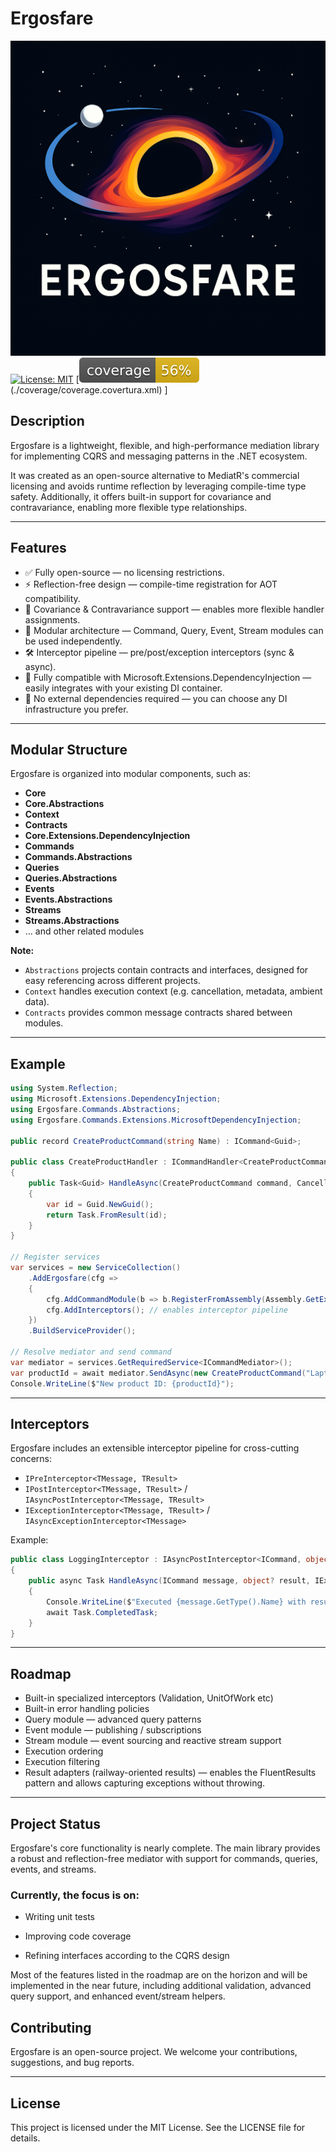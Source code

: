 
# Ergosfare
![7101c7df-6cac-4b25-994a-60e2adbdc546.png](7101c7df-6cac-4b25-994a-60e2adbdc546.png)
[![License: MIT](https://img.shields.io/badge/License-MIT-blue.svg)](LICENSE) 
[![coveragebadge](./.badges/main/coverage.svg)(./coverage/coverage.covertura.xml)
]
## Description

Ergosfare is a lightweight, flexible, and high-performance mediation library for implementing CQRS and messaging patterns in the .NET ecosystem.

It was created as an open-source alternative to MediatR's commercial licensing and avoids runtime reflection by leveraging compile-time type safety.
Additionally, it offers built-in support for covariance and contravariance, enabling more flexible type relationships.

---

## Features

* ✅ Fully open-source — no licensing restrictions.
* ⚡ Reflection-free design — compile-time registration for AOT compatibility.
* 🔄 Covariance & Contravariance support — enables more flexible handler assignments.
* 🧩 Modular architecture — Command, Query, Event, Stream modules can be used independently.
* 🛠 Interceptor pipeline — pre/post/exception interceptors (sync & async).
* 🔗 Fully compatible with Microsoft.Extensions.DependencyInjection — easily integrates with your existing DI container.
* 🔗 No external dependencies required — you can choose any DI infrastructure you prefer.

---

## Modular Structure

Ergosfare is organized into modular components, such as:

* **Core**
* **Core.Abstractions**
* **Context**
* **Contracts**
* **Core.Extensions.DependencyInjection**
* **Commands**
* **Commands.Abstractions**
* **Queries**
* **Queries.Abstractions**
* **Events**
* **Events.Abstractions**
* **Streams**
* **Streams.Abstractions**
* … and other related modules

**Note:**

* `Abstractions` projects contain contracts and interfaces, designed for easy referencing across different projects.
* `Context` handles execution context (e.g. cancellation, metadata, ambient data).
* `Contracts` provides common message contracts shared between modules.

---

## Example

```csharp
using System.Reflection;
using Microsoft.Extensions.DependencyInjection;
using Ergosfare.Commands.Abstractions;
using Ergosfare.Commands.Extensions.MicrosoftDependencyInjection;

public record CreateProductCommand(string Name) : ICommand<Guid>;

public class CreateProductHandler : ICommandHandler<CreateProductCommand, Guid>
{
    public Task<Guid> HandleAsync(CreateProductCommand command, CancellationToken cancellationToken = default)
    {
        var id = Guid.NewGuid();
        return Task.FromResult(id);
    }
}

// Register services
var services = new ServiceCollection()
    .AddErgosfare(cfg =>
    {
        cfg.AddCommandModule(b => b.RegisterFromAssembly(Assembly.GetExecutingAssembly()));
        cfg.AddInterceptors(); // enables interceptor pipeline
    })
    .BuildServiceProvider();

// Resolve mediator and send command
var mediator = services.GetRequiredService<ICommandMediator>();
var productId = await mediator.SendAsync(new CreateProductCommand("Laptop"));
Console.WriteLine($"New product ID: {productId}");
```

---

## Interceptors

Ergosfare includes an extensible interceptor pipeline for cross-cutting concerns:

* `IPreInterceptor<TMessage, TResult>`
* `IPostInterceptor<TMessage, TResult>` / `IAsyncPostInterceptor<TMessage, TResult>`
* `IExceptionInterceptor<TMessage, TResult>` / `IAsyncExceptionInterceptor<TMessage>`

Example:

```csharp
public class LoggingInterceptor : IAsyncPostInterceptor<ICommand, object>
{
    public async Task HandleAsync(ICommand message, object? result, IExecutionContext context, CancellationToken ct)
    {
        Console.WriteLine($"Executed {message.GetType().Name} with result {result}");
        await Task.CompletedTask;
    }
}
```

---

## Roadmap

* Built-in specialized interceptors (Validation, UnitOfWork etc)
* Built-in error handling policies
* Query module — advanced query patterns
* Event module — publishing / subscriptions
* Stream module — event sourcing and reactive stream support
* Execution ordering
* Execution filtering
* Result adapters (railway-oriented results) — enables the FluentResults pattern and allows capturing exceptions without throwing.
---
## Project Status

Ergosfare's core functionality is nearly complete. The main library provides a robust and reflection-free mediator with support for commands, queries, events, and streams.

### Currently, the focus is on:

- Writing unit tests

- Improving code coverage

- Refining interfaces according to the CQRS design

Most of the features listed in the roadmap are on the horizon and will be implemented in the near future, including additional validation, advanced query support, and enhanced event/stream helpers.
## Contributing

Ergosfare is an open-source project.
We welcome your contributions, suggestions, and bug reports.

---

## License

This project is licensed under the MIT License.
See the LICENSE file for details.
